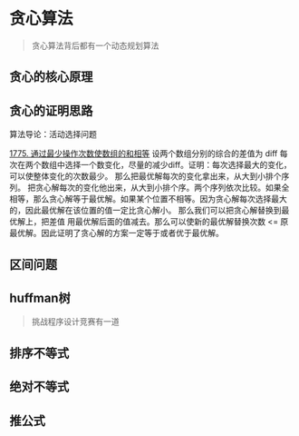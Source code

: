 # 贪心算法
> 贪心算法背后都有一个动态规划算法

## 贪心的核心原理


## 贪心的证明思路

算法导论：活动选择问题

[1775. 通过最少操作次数使数组的和相等](https://leetcode.cn/problems/equal-sum-arrays-with-minimum-number-of-operations/)
设两个数组分别的综合的差值为 diff
每次在两个数组中选择一个数变化，尽量的减少diff。证明：每次选择最大的变化，可以使整体变化的次数最少。
那么把最优解每次的变化拿出来，从大到小排个序列。
把贪心解每次的变化他出来，从大到小排个序。两个序列依次比较。如果全相等，那么贪心解等于最优解。如果某个位置不相等。因为贪心解每次选择最大的，因此最优解在该位置的值一定比贪心解小。
那么我们可以把贪心解替换到最优解上，把差值 用最优解后面的值减去。那么可以使新的最优解替换次数 <= 原最优解。因此证明了贪心解的方案一定等于或者优于最优解。


## 区间问题

## huffman树
> 挑战程序设计竞赛有一道

## 排序不等式

## 绝对不等式

## 推公式